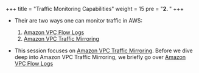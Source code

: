 +++
title = "Traffic Monitoring Capabilities"
weight = 15
pre = "<b>2. </b>"
+++

* Their are two ways one can monitor traffic in AWS:

  1. [Amazon VPC Flow Logs](https://docs.aws.amazon.com/vpc/latest/userguide/flow-logs.html)
  2. [Amazon VPC Traffic Mirroring](https://docs.aws.amazon.com/vpc/latest/mirroring/what-is-traffic-mirroring.html)

* This session focuses on [Amazon VPC Traffic Mirroring](https://docs.aws.amazon.com/vpc/latest/mirroring/what-is-traffic-mirroring.html). Before we dive deep into Amazon VPC Traffic Mirroring, we briefly go over [Amazon VPC Flow Logs](https://docs.aws.amazon.com/vpc/latest/userguide/flow-logs.html)
